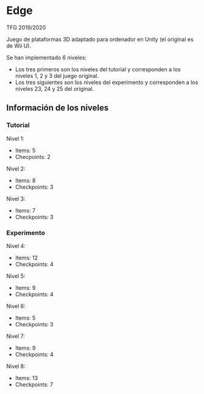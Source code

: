 # Edge
TFG 2019/2020


Juego de plataformas 3D adaptado para ordenador en Unity (el original es de Wii U).

Se han implementado 6 niveles: 
 - Los tres primeros son los niveles del tutorial y corresponden a los niveles 1, 2 y 3 del juego original.
 - Los tres siguientes son los niveles del experimento y corresponden a los niveles 23, 24 y 25 del original.
 
 ## Información de los niveles
 
 ### Tutorial
 
 Nivel 1:
  - Items: 5
  - Checpoints: 2
 
 Nivel 2:
  - Items: 8
  - Checkpoints: 3
  
 Nivel 3:
  - Items: 7
  - Checkpoints: 3
  
  
 ### Experimento
 
 Nivel 4:
  - Items: 12
  - Checkpoints: 4
 
 Nivel 5:
  - Items: 9
  - Checkpoints: 4
  
 Nivel 6:
  - Items: 5
  - Checkpoints: 3
 
 Nivel 7:
  - Items: 9
  - Checkpoints: 4
  
 Nivel 8:
  - Items: 13
  - Checkpoints: 7
